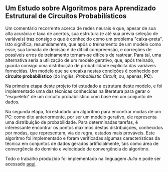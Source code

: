 ## Um Estudo sobre Algoritmos para Aprendizado Estrutural de Circuitos Probabilísticos

Um comentário recorrente acerca de redes neurais é que, apesar de sua alta acurácia e taxa de acertos, sua estrutura (e até sua prévia seleção de variáveis) traz consigo o que é conhecido como um problema "caixa-preta". Isto significa, resumidamente, que após o treinamento de um modelo como esse, sua tomada de decisão é de difícil compreensão, e correções de possíveis erros de treinamento tornam-se difíceis de rastrear. Para tal, uma alternativa seria a utilização de um modelo gerativo, que, após treinado, guarda consigo uma distribuição de probabilidade explícita das variáveis fornecidas. Um modelo que se encaixa nestas condições é conhecido por **circuito probabilístico** (do inglês, _Probabilistic Circuit_, ou, apenas, **PC**).

Na primeira etapa deste projeto foi estudado a estrutura deste modelo, e foi implementado uma das técnicas conhecidas na literatura para gerar o "esqueleto" de um circuito probabilístico com base em um conjunto de dados. 

Na segunda etapa, foi estudado um algoritmo para encontrar modas de um PC: como dito anteriormente, por ser um modelo gerativo, ele representa uma distribuição de probabilidade. Para determinadas tarefas, é interessante encontrar os pontos máximos destas distribuições, conhecidos por modas, que representam, via de regra, estados mais prováveis. Este algoritmo foi implementado e foram verificadas algumas características da técnica em conjuntos de dados gerados artificialmente, tais como área de convergência do domínio e velocidade de convergência do algoritmo.

Todo o trabalho produzido foi implementado na linguagem _Julia_ e pode ser acessado [aqui](https://github.com/thiagocasag/ic-tcc).
